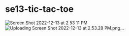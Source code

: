 # se13-tic-tac-toe
![Screen Shot 2022-12-13 at 2 53 11 PM](https://user-images.githubusercontent.com/77071935/207305533-80c84b53-4a68-42e7-a509-bea10828c5b5.png)
![Uploading Screen Shot 2022-12-13 at 2.53.28 PM.png…]()
